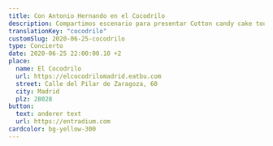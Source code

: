 ```yaml
---
title: Con Antonio Hernando en el Cocodrilo
description: Compartimos escenario para presentar Cotton candy cake tootsie roll. Cotton candy chocolate liquorice soufflé tart pastry.
translationKey: "cocodrilo"
customSlug: 2020-06-25-cocodrilo
type: Concierto
date: 2020-06-25 22:00:00.10 +2
place:
  name: El Cocodrilo
  url: https://elcocodrilomadrid.eatbu.com
  street: Calle del Pilar de Zaragoza, 60
  city: Madrid
  plz: 28028
button:
  text: anderer text
  url: https://entradium.com
cardcolor: bg-yellow-300
---
```

